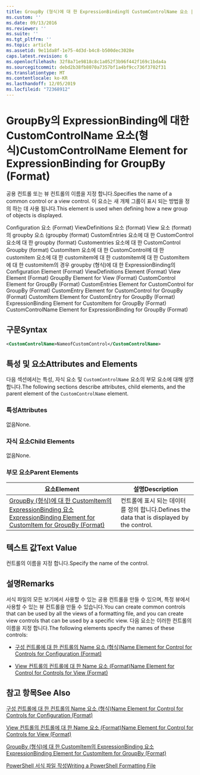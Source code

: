 ```yaml
---
title: GroupBy (형식)에 대 한 ExpressionBinding의 CustomControlName 요소 | Microsoft Docs
ms.custom: ''
ms.date: 09/13/2016
ms.reviewer: ''
ms.suite: ''
ms.tgt_pltfrm: ''
ms.topic: article
ms.assetid: 9e11da8f-1e75-4d3d-b4c8-b500dec3028e
caps.latest.revision: 6
ms.openlocfilehash: 32f8a71e9818c8c1a052f3b96f442f169c1bda4a
ms.sourcegitcommit: debd2b38fb8070a7357bf1a4bf9cc736f3702f31
ms.translationtype: MT
ms.contentlocale: ko-KR
ms.lasthandoff: 12/05/2019
ms.locfileid: "72368912"
---
```

# <a name="customcontrolname-element-for-expressionbinding-for-groupby-format"></a><span data-ttu-id="956d4-102">GroupBy의 ExpressionBinding에 대한 CustomControlName 요소(형식)</span><span class="sxs-lookup"><span data-stu-id="956d4-102">CustomControlName Element for ExpressionBinding for GroupBy (Format)</span></span>

<span data-ttu-id="956d4-103">공용 컨트롤 또는 뷰 컨트롤의 이름을 지정 합니다.</span><span class="sxs-lookup"><span data-stu-id="956d4-103">Specifies the name of a common control or a view control.</span></span> <span data-ttu-id="956d4-104">이 요소는 새 개체 그룹이 표시 되는 방법을 정의 하는 데 사용 됩니다.</span><span class="sxs-lookup"><span data-stu-id="956d4-104">This element is used when defining how a new group of objects is displayed.</span></span>

<span data-ttu-id="956d4-105">Configuration 요소 (Format) ViewDefinitions 요소 (format) View 요소 (format)의 groupby 요소 (groupby (format) CustomEntries 요소에 대 한 CustomControl 요소에 대 한 groupby (format) Customentries 요소에 대 한 CustomControl Groupby (format) CustomItem 요소에 대 한 CustomControl에 대 한 customitem 요소에 대 한 customitem에 대 한 customitem에 대 한 CustomItem에 대 한 customitem의 경우 groupby (형식)에 대 한 ExpressionBinding의</span><span class="sxs-lookup"><span data-stu-id="956d4-105">Configuration Element (Format) ViewDefinitions Element (Format) View Element (Format) GroupBy Element for View (Format) CustomControl Element for GroupBy (Format) CustomEntries Element for CustomControl for GroupBy (Format) CustomEntry Element for CustomControl for GroupBy (Format) CustomItem Element for CustomEntry for GroupBy (Format) ExpressionBinding Element for CustomItem for GroupBy (Format) CustomControlName Element for ExpressionBinding for GroupBy (Format)</span></span>

## <a name="syntax"></a><span data-ttu-id="956d4-106">구문</span><span class="sxs-lookup"><span data-stu-id="956d4-106">Syntax</span></span>

```xml
<CustomControlName>NameofCustomControl</CustomControlName>
```

## <a name="attributes-and-elements"></a><span data-ttu-id="956d4-107">특성 및 요소</span><span class="sxs-lookup"><span data-stu-id="956d4-107">Attributes and Elements</span></span>

<span data-ttu-id="956d4-108">다음 섹션에서는 특성, 자식 요소 및 `CustomControlName` 요소의 부모 요소에 대해 설명 합니다.</span><span class="sxs-lookup"><span data-stu-id="956d4-108">The following sections describe attributes, child elements, and the parent element of the `CustomControlName` element.</span></span>

### <a name="attributes"></a><span data-ttu-id="956d4-109">특성</span><span class="sxs-lookup"><span data-stu-id="956d4-109">Attributes</span></span>

<span data-ttu-id="956d4-110">없음</span><span class="sxs-lookup"><span data-stu-id="956d4-110">None.</span></span>

### <a name="child-elements"></a><span data-ttu-id="956d4-111">자식 요소</span><span class="sxs-lookup"><span data-stu-id="956d4-111">Child Elements</span></span>

<span data-ttu-id="956d4-112">없음</span><span class="sxs-lookup"><span data-stu-id="956d4-112">None.</span></span>

### <a name="parent-elements"></a><span data-ttu-id="956d4-113">부모 요소</span><span class="sxs-lookup"><span data-stu-id="956d4-113">Parent Elements</span></span>

|<span data-ttu-id="956d4-114">요소</span><span class="sxs-lookup"><span data-stu-id="956d4-114">Element</span></span>|<span data-ttu-id="956d4-115">설명</span><span class="sxs-lookup"><span data-stu-id="956d4-115">Description</span></span>|
|-------------|-----------------|
|[<span data-ttu-id="956d4-116">GroupBy (형식)에 대 한 CustomItem의 ExpressionBinding 요소</span><span class="sxs-lookup"><span data-stu-id="956d4-116">ExpressionBinding Element for CustomItem for GroupBy (Format)</span></span>](./expressionbinding-element-for-customitem-for-groupby-format.md)|<span data-ttu-id="956d4-117">컨트롤에 표시 되는 데이터를 정의 합니다.</span><span class="sxs-lookup"><span data-stu-id="956d4-117">Defines the data that is displayed by the control.</span></span>|

## <a name="text-value"></a><span data-ttu-id="956d4-118">텍스트 값</span><span class="sxs-lookup"><span data-stu-id="956d4-118">Text Value</span></span>

<span data-ttu-id="956d4-119">컨트롤의 이름을 지정 합니다.</span><span class="sxs-lookup"><span data-stu-id="956d4-119">Specify the name of the control.</span></span>

## <a name="remarks"></a><span data-ttu-id="956d4-120">설명</span><span class="sxs-lookup"><span data-stu-id="956d4-120">Remarks</span></span>

<span data-ttu-id="956d4-121">서식 파일의 모든 보기에서 사용할 수 있는 공용 컨트롤을 만들 수 있으며, 특정 뷰에서 사용할 수 있는 뷰 컨트롤을 만들 수 있습니다.</span><span class="sxs-lookup"><span data-stu-id="956d4-121">You can create common controls that can be used by all the views of a formatting file, and you can create view controls that can be used by a specific view.</span></span> <span data-ttu-id="956d4-122">다음 요소는 이러한 컨트롤의 이름을 지정 합니다.</span><span class="sxs-lookup"><span data-stu-id="956d4-122">The following elements specify the names of these controls:</span></span>

- [<span data-ttu-id="956d4-123">구성 컨트롤에 대 한 컨트롤의 Name 요소 (형식)</span><span class="sxs-lookup"><span data-stu-id="956d4-123">Name Element for Control for Controls for Configuration (Format)</span></span>](./name-element-for-control-for-controls-for-configuration-format.md)

- [<span data-ttu-id="956d4-124">View 컨트롤의 컨트롤에 대 한 Name 요소 (Format)</span><span class="sxs-lookup"><span data-stu-id="956d4-124">Name Element for Control for Controls for View (Format)</span></span>](./name-element-for-control-for-controls-for-view-format.md)

## <a name="see-also"></a><span data-ttu-id="956d4-125">참고 항목</span><span class="sxs-lookup"><span data-stu-id="956d4-125">See Also</span></span>

[<span data-ttu-id="956d4-126">구성 컨트롤에 대 한 컨트롤의 Name 요소 (형식)</span><span class="sxs-lookup"><span data-stu-id="956d4-126">Name Element for Control for Controls for Configuration (Format)</span></span>](./name-element-for-control-for-controls-for-configuration-format.md)

[<span data-ttu-id="956d4-127">View 컨트롤의 컨트롤에 대 한 Name 요소 (Format)</span><span class="sxs-lookup"><span data-stu-id="956d4-127">Name Element for Control for Controls for View (Format)</span></span>](./name-element-for-control-for-controls-for-view-format.md)

[<span data-ttu-id="956d4-128">GroupBy (형식)에 대 한 CustomItem의 ExpressionBinding 요소</span><span class="sxs-lookup"><span data-stu-id="956d4-128">ExpressionBinding Element for CustomItem for GroupBy (Format)</span></span>](./expressionbinding-element-for-customitem-for-groupby-format.md)

[<span data-ttu-id="956d4-129">PowerShell 서식 파일 작성</span><span class="sxs-lookup"><span data-stu-id="956d4-129">Writing a PowerShell Formatting File</span></span>](./writing-a-powershell-formatting-file.md)
